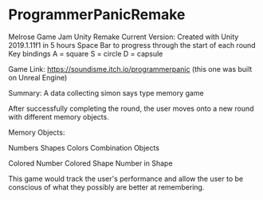 # ProgrammerPanicRemake
 Melrose Game Jam Unity Remake
Current Version:
Created with Unity 2019.1.11f1 in 5 hours
Space Bar to progress through the start of each round
Key bindings
A = square
S = circle
D = capsule

Game Link: https://soundisme.itch.io/programmerpanic (this one was built on Unreal Engine)


Summary:
A data collecting simon says type memory game

After successfully completing the round, the user moves onto a new round with different memory objects.

Memory Objects:

Numbers
Shapes
Colors
Combination Objects

Colored Number
 Colored Shape
Number in Shape

This game would track the user's performance and allow the user to be conscious of what they possibly are better at remembering.
